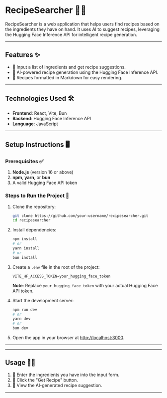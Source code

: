 # RecipeSearcher 🍳📖

RecipeSearcher is a web application that helps users find recipes based on the ingredients they have on hand. It uses AI to suggest recipes, leveraging the Hugging Face Inference API for intelligent recipe generation.

---

## Features ✨
- 🥕 Input a list of ingredients and get recipe suggestions.
- 🤖 AI-powered recipe generation using the Hugging Face Inference API.
- 📄 Recipes formatted in Markdown for easy rendering.

---

## Technologies Used 🛠️
- **Frontend**: React, Vite, Bun 
- **Backend**: Hugging Face Inference API
- **Language**: JavaScript

---

## Setup Instructions 🖥️

### Prerequisites ✅
1. **Node.js** (version 16 or above)
2. **npm**, **yarn**, or **bun**
3. A valid Hugging Face API token

### Steps to Run the Project 🚀

1. Clone the repository:
   ```bash
   git clone https://github.com/your-username/recipesearcher.git
   cd recipesearcher
   ```

2. Install dependencies:
   ```bash
   npm install
   # or
   yarn install
   # or
   bun install
   ```

3. Create a `.env` file in the root of the project:
   ```env
   VITE_HF_ACCESS_TOKEN=your_hugging_face_token
   ```
   **Note**: Replace `your_hugging_face_token` with your actual Hugging Face API token.

4. Start the development server:
   ```bash
   npm run dev
   # or
   yarn dev
   # or
   bun dev
   ```

5. Open the app in your browser at [http://localhost:3000](http://localhost:3000).

---



---

## Usage 🧑‍🍳
1. 📝 Enter the ingredients you have into the input form.
2. 🎯 Click the "Get Recipe" button.
3. 🍲 View the AI-generated recipe suggestion.

---



